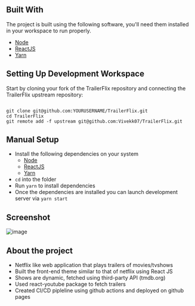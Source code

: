 ## Built With
The project is built using the following software, you'll need them installed in your workspace to run properly.

- [Node](https://nodejs.org/en/)
- [ReactJS](https://reactjs.org/)
- [Yarn](https://yarnpkg.com/)

## Setting Up Development Workspace

Start by cloning your fork of the TrailerFlix repository and connecting the TrailerFlix upstream repository:

```

git clone git@github.com:YOURUSERNAME/TrailerFlix.git
cd TrailerFlix
git remote add -f upstream git@github.com:Vivekk07/TrailerFlix.git

```

## Manual Setup

- Install the following dependencies on your system
  - [Node](https://nodejs.org/en/)
  - [ReactJS](https://reactjs.org/)
  - [Yarn](https://yarnpkg.com/)   
- `cd` into the folder
- Run `yarn` to install dependencies
- Once the dependencies are installed you can launch development server via `yarn start`

## Screenshot

![image](https://user-images.githubusercontent.com/44539761/134027684-905c3d59-ff4a-46f1-b2f1-c958cd3b3bd6.png)

## About the project

- Netflix like web application that plays trailers of movies/tvshows
- Built the front-end theme similar to that of netflix using React JS
- Shows are dynamic, fetched using third-party API (tmdb.org)
- Used react-youtube package to fetch trailers
- Created CI/CD pipleline using github actions and deployed on github pages
